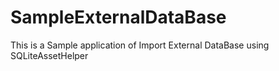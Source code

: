 # SampleExternalDataBase
This is a Sample application of Import External DataBase using SQLiteAssetHelper
